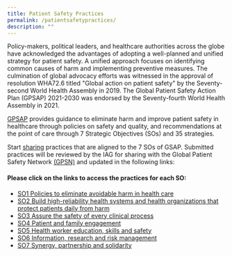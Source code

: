 ```yaml
---
title: Patient Safety Practices
permalink: /patientsafetypractices/
description: ""
---
```

Policy-makers, political leaders, and healthcare authorities across the globe have acknowledged the advantages of adopting a well-planned and unified strategy for patient safety. A unified approach focuses on identifying common causes of harm and implementing preventive measures. The culmination of global advocacy efforts was witnessed in the approval of resolution WHA72.6 titled "Global action on patient safety" by the Seventy-second World Health Assembly in 2019. The Global Patient Safety Action Plan (GPSAP) 2021-2030 was endorsed by the Seventy-fourth World Health Assembly in 2021.

[GPSAP](https://www.who.int/publications/i/item/9789240032705) provides guidance to eliminate harm and improve patient safety in healthcare through policies on safety and quality, and recommendations at the point of care through 7 Strategic Objectives (SOs) and 35 strategies. 

Start [sharing](https://for.sg/gpsap-practices) practices that are aligned to the 7 SOs of GSAP. 
Submitted practices will be reviewed by the IAG for sharing with the Global Patient Safety Network [(GPSN)](https://ezcollab.who.int/gpsn) and updated in the following links:

#### Please click on the links to access the practices for each SO:

* [SO1 Policies to eliminate avoidable harm in health care](/files/gkpslinka01-20232406.pdf)
* [SO2 Build high-reliability health systems and health organizations that protect patients daily from harm](/files/gkpslinka02-20232406.pdf)
* [SO3 Assure the safety of every clinical process](/files/gkpslinka03-20232406.pdf)
* [SO4 Patient and family engagement](/files/gkpslinka04-20232406.pdf)
* [SO5 Health worker education, skills and safety](/files/gkpslinka05-20232406.pdf)
* [SO6 Information, research and risk management](/files/gkpslinka06-20232406.pdf)
* [SO7 Synergy, partnership and solidarity ](/files/gkpslinka07-20232406.pdf)